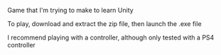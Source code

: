 Game that I'm trying to make to learn Unity

To play, download and extract the zip file, then launch the .exe file

I recommend playing with a controller, although only tested with a PS4 controller
